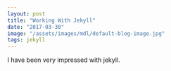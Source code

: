 ```yaml
---
layout: post
title: "Working With Jekyll"
date: "2017-03-30"
image: "/assets/images/mdl/default-blog-image.jpg"
tags: jekyll
---
```


I have been very impressed with jekyll.
